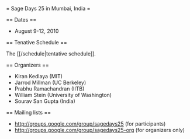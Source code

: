 = Sage Days 25 in Mumbai, India =

== Dates ==

   * August 9-12, 2010


== Tenative Schedule ==

   The [[/schedule|tentative schedule]].

== Organizers ==

   * Kiran Kedlaya (MIT)
   * Jarrod Millman (UC Berkeley)
   * Prabhu Ramachandran (IITB)
   * William Stein (University of Washington)
   * Sourav San Gupta (India)
   
== Mailing lists ==

   * http://groups.google.com/group/sagedays25 (for participants)
   * http://groups.google.com/group/sagedays25-org (for organizers only)
